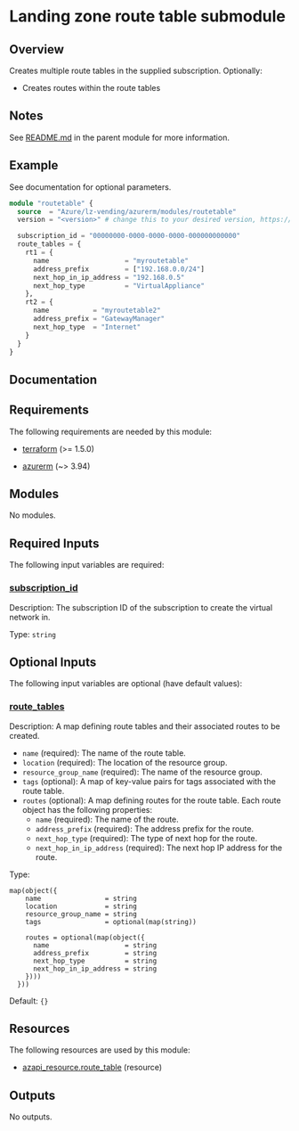 <!-- BEGIN_TF_DOCS -->
# Landing zone route table submodule

## Overview

Creates multiple route tables in the supplied subscription.
Optionally:

- Creates routes within the route tables

## Notes

See [README.md](https://github.com/Azure/terraform-azurerm-lz-vending#readme) in the parent module for more information.

## Example

See documentation for optional parameters.

```terraform
module "routetable" {
  source  = "Azure/lz-vending/azurerm/modules/routetable"
  version = "<version>" # change this to your desired version, https://www.terraform.io/language/expressions/version-constraints

  subscription_id = "00000000-0000-0000-0000-000000000000"
  route_tables = {
    rt1 = {
      name                   = "myroutetable"
      address_prefix         = ["192.168.0.0/24"]
      next_hop_in_ip_address = "192.168.0.5"
      next_hop_type          = "VirtualAppliance"
    },
    rt2 = {
      name           = "myroutetable2"
      address_prefix = "GatewayManager"
      next_hop_type  = "Internet"
    }
  }
}
```

## Documentation
<!-- markdownlint-disable MD033 -->

## Requirements

The following requirements are needed by this module:

- <a name="requirement_terraform"></a> [terraform](#requirement\_terraform) (>= 1.5.0)

- <a name="requirement_azurerm"></a> [azurerm](#requirement\_azurerm) (~> 3.94)

## Modules

No modules.

<!-- markdownlint-disable MD013 -->
## Required Inputs

The following input variables are required:

### <a name="input_subscription_id"></a> [subscription\_id](#input\_subscription\_id)

Description: The subscription ID of the subscription to create the virtual network in.

Type: `string`

## Optional Inputs

The following input variables are optional (have default values):

### <a name="input_route_tables"></a> [route\_tables](#input\_route\_tables)

Description: A map defining route tables and their associated routes to be created.
  - `name` (required): The name of the route table.
  - `location` (required): The location of the resource group.
  - `resource_group_name` (required): The name of the resource group.
  - `tags` (optional): A map of key-value pairs for tags associated with the route table.
  - `routes` (optional): A map defining routes for the route table. Each route object has the following properties:
      - `name` (required): The name of the route.
      - `address_prefix` (required): The address prefix for the route.
      - `next_hop_type` (required): The type of next hop for the route.
      - `next_hop_in_ip_address` (required): The next hop IP address for the route.

Type:

```hcl
map(object({
    name                = string
    location            = string
    resource_group_name = string
    tags                = optional(map(string))

    routes = optional(map(object({
      name                   = string
      address_prefix         = string
      next_hop_type          = string
      next_hop_in_ip_address = string
    })))
  }))
```

Default: `{}`

## Resources

The following resources are used by this module:

- [azapi_resource.route_table](https://registry.terraform.io/providers/hashicorp/azapi/latest/docs/resources/resource) (resource)

## Outputs

No outputs.

<!-- markdownlint-enable -->
<!-- END_TF_DOCS -->